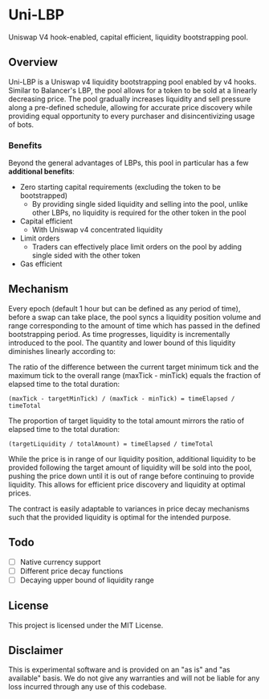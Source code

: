 # Uni-LBP

Uniswap V4 hook-enabled, capital efficient, liquidity bootstrapping pool.

## Overview

Uni-LBP is a Uniswap v4 liquidity bootstrapping pool enabled by v4 hooks. Similar to Balancer's LBP, the pool allows for a token to be sold at a linearly decreasing price. The pool gradually increases liquidity and sell pressure along a pre-defined schedule, allowing for accurate price discovery while providing equal opportunity to every purchaser and disincentivizing usage of bots.

### Benefits

Beyond the general advantages of LBPs, this pool in particular has a few **additional benefits**:

- Zero starting capital requirements (excluding the token to be bootstrapped)
    - By providing single sided liquidity and selling into the pool, unlike other LBPs, no liquidity is required for the other token in the pool
- Capital efficient
    - With Uniswap v4 concentrated liquidity
- Limit orders
    - Traders can effectively place limit orders on the pool by adding single sided with the other token
- Gas efficient

## Mechanism

Every epoch (default 1 hour but can be defined as any period of time), before a swap can take place, the pool syncs a liquidity position volume and range corresponding to the amount of time which has passed in the defined bootstrapping period. As time progresses, liquidity is incrementally introduced to the pool. The quantity and lower bound of this liquidity diminishes linearly according to:

The ratio of the difference between the current target minimum tick and the maximum tick to the overall range (maxTick - minTick) equals the fraction of elapsed time to the total duration:

`(maxTick - targetMinTick) / (maxTick - minTick) = timeElapsed / timeTotal`

The proportion of target liquidity to the total amount mirrors the ratio of elapsed time to the total duration:

`(targetLiquidity / totalAmount) = timeElapsed / timeTotal`

While the price is in range of our liquidity position, additional liquidity to be provided following the target amount of liquidity will be sold into the pool, pushing the price down until it is out of range before continuing to provide liquidity. This allows for efficient price discovery and liquidity at optimal prices.

The contract is easily adaptable to variances in price decay mechanisms such that the provided liquidity is optimal for the intended purpose.

## Todo

- [ ] Native currency support
- [ ] Different price decay functions
- [ ] Decaying upper bound of liquidity range

## License

This project is licensed under the MIT License.

## Disclaimer

This is experimental software and is provided on an "as is" and "as available" basis. We do not give any warranties and will not be liable for any loss incurred through any use of this codebase.